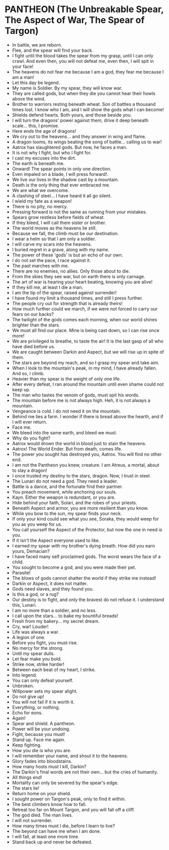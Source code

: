 # PANTHEON (The Unbreakable Spear, The Aspect of War, The Spear of Targon)

- In battle, we are reborn.
- Flee, and the spear will find your back.
- I fight until the blood takes the spear from my grasp, until I can only crawl. And even then, you will not defeat me, even then, I will spit in your face!
- The heavens do not fear me because I am a god, they fear me because I am a man!
- Let this day be legend.
- My name is Soldier. By my spear, they will know war.
- They are called gods, but when they die you cannot hear their howls above the wind.
- Brother to warriors resting beneath wheat. Son of battles a thousand times lost. I know who I am, and I will show the gods what I can become!
- Shields defend hearts. Both yours, and those beside you.
- I will turn the dragons' power against them, drive it deep beneath scale... this, I promise.
- Here ends the age of dragons!
- We cry out to the heavens... and they answer in wing and flame.
- A dragon looms, its wings beating the song of battle... calling us to war!
- Aatrox has slaughtered gods. But now, he faces a man.
- It is not why I fight, but who I fight for.
- I cast my excuses into the dirt.
- The earth is beneath me.
- Onward! The spear points in only one direction.
- Even impaled on a blade, I will press forward!.
- We live our lives in the shadow cast by a mountain.
- Death is the only thing that ever embraced me.
- We are what we overcome.
- A clashing of steel... I have heard it all go silent.
- I wield my fate as a weapon!
- There is no pity, no mercy.
- Pressing forward is not the same as running from your mistakes.
- Spears grow restless before fields of wheat.
- If they bleed, I will call them sister or brother.
- The world moves as the heavens lie still.
- Because we fall, the climb must be our destination.
- I wear a helm so that I am only a soldier.
- I will carve my scars into the heavens.
- I buried regret in a grave, along with my name.
- The power of these 'gods' is but an echo of our own.
- I do not set the pace, I race against it.
- The past marches with me.
- There are no enemies, no allies. Only those about to die.
- From the skies they see war, but on earth there is only carnage.
- The art of war is hearing your heart beating, knowing you are alive!
- If they kill me, at least I die a man.
- I am the tip of the spear, raised against surrender!
- I have found my limit a thousand times, and still I press further.
- The people cry out for strength that is already theirs!
- How much further could we march, if we were not forced to carry our fears on our backs?
- The twilight of the gods comes each morning, when our world shines brighter than the stars.
- We must all find our place. Mine is being cast down, so I can rise once more!
- We are privileged to breathe, to taste the air! It is the last gasp of all who have died before us.
- We are caught between Darkin and Aspect, but we will rise up in spite of them.
- The stars are beyond my reach, and so I grasp my spear and take aim.
- When I look to the mountain's peak, in my mind, I have already fallen. And so, I climb.
- Heavier than my spear is the weight of only one life.
- After every defeat, I ran around the mountain until even shame could not keep up.
- The man who tastes the venom of gods, must spit his words.
- The mountain before me is not always high. Heh, it is not always a mountain.
- Vengeance is cold. I do not need it on the mountain.
- Behind me lies a farm. I wonder if there is bread above the hearth, and if I will ever return.
- Face me.
- We bleed into the same earth, and bleed we must.
- Why do you fight?
- Aatrox would drown the world in blood just to stain the heavens.
- Aatrox! The World Ender. But from death, comes life.
- The power you sought has destroyed you, Aatrox. You will find no other end.
- I am not the Pantheon you knew, creature. I am Atreus, a mortal, about to slay a dragon!
- I once trusted my destiny to the stars, dragon. Now, I trust in steel.
- The Lunari do not need a god. They need a leader.
- Battle is a dance, and the fortunate find their partner.
- You preach movement, while anchoring our souls.
- Kayn. Either the weapon is redundant, or you are.
- Hide behind your faith, Solari, and the robes of your priests.
- Beneath Aspect and armor, you are more resilient than you know.
- While you bow to the sun, my spear finds your neck.
- If only your kind could see what you see, Soraka, they would weep for you as you weep for us.
- You call yourself the Aspect of the Protector, but now the one in need is you.
- If it isn't the Aspect everyone used to like.
- I earned my spear with my brother's dying breath. How did you earn yours, Demacian?
- I have faced many self proclaimed gods. The worst wears the face of a child.
- You sought to become a god, and you were made their pet.
- Parasite!
- The blows of gods cannot shatter the world if they strike me instead!
- Darkin or Aspect, it does not matter.
- Gods need slaves, and they found you.
- Is this a god, or a rug?
- Our destiny is to fight, and only the bravest do not refuse it. I understand this, Lunari.
- I am no more than a soldier, and no less.
- I call upon the stars... to bake my bountiful breads!
- Fresh from my bakery... my secret dream.
- Cry, war! Louder!
- Life was always a war.
- A legion of one.
- Before you fight, you must rise.
- No mercy for the strong.
- Until my spear dulls.
- Let fear make you bold.
- Strike now, strike harder!
- Between each beat of my heart, I strike.
- Into legend.
- You can only defeat yourself.
- Unbroken.
- Willpower sets my spear alight.
- Do not give up!
- You will not fail if it is worth it.
- Everything, or nothing.
- Echo for eons.
- Again!
- Spear and shield. A pantheon.
- Power will be your undoing.
- Fight, because you must!
- Stand up. Face me again.
- Keep fighting.
- How you die is who you are.
- I will remember your name, and shout it to the heavens.
- Glory fades into bloodstains.
- How many hosts must I kill, Darkin?
- The Darkin's final words are not their own... but the cries of humanity.
- All things end!
- Mortality can only be severed by the spear's edge.
- The stars lie!
- Return home on your shield.
- I sought power on Targon's peak, only to find it within.
- The best climbers know how to fall.
- Retreat too far on Mount Targon, and you will fall off a cliff.
- The god died. The man lives.
- I will not surrender.
- How many times must I die, before I learn to live?
- The beyond can have me when I am done.
- I will fall, at least one more time.
- Stand back up and never be defeated.

